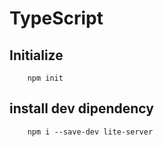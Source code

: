 # TypeScript

## Initialize
        npm init
## install dev dipendency
        npm i --save-dev lite-server

